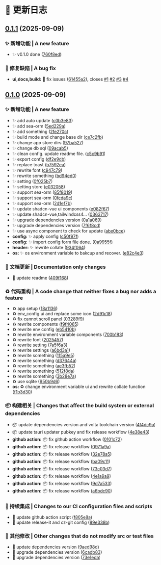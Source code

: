 # 📄 更新日志

## [0.1.1](https://github.com/ddki/devEnvLite/compare/...v0.1.1) (2025-09-09)

### ✨ 新增功能 | A new feature

* :sparkles: v0.1.0 done ([760f8ed](https://github.com/ddki/devEnvLite/commit/760f8edc19b1b4c43ac11d25581e9a63e6dd4e90))

### 🐛 修复缺陷 | A bug fix

* **ui,docs,build:** :bug: fix issues ([61455a2](https://github.com/ddki/devEnvLite/commit/61455a22ccf44f9abe6fec4b34f5d58cd4fd5ae0)), closes [#1](https://github.com/ddki/devEnvLite/issues/1) [#2](https://github.com/ddki/devEnvLite/issues/2) [#3](https://github.com/ddki/devEnvLite/issues/3) [#4](https://github.com/ddki/devEnvLite/issues/4)

## [0.1.0](https://github.com/ddki/devEnvLite/compare/...v0.1.0) (2025-09-09)

### ✨ 新增功能 | A new feature

* :sparkles: add auto update ([c0b3e83](https://github.com/ddki/devEnvLite/commit/c0b3e83134898b3f7b3bc6a98b063a1424e0d467))
* :sparkles: add sea-orm ([5ed229a](https://github.com/ddki/devEnvLite/commit/5ed229a8deb59bd6ef214cafabe6cbaff8f24135))
* :sparkles: add something ([2fe270c](https://github.com/ddki/devEnvLite/commit/2fe270cf74c85ca60e71c251d6c1908e18ae9142))
* :sparkles: build mode and change base dir ([ce7c2fb](https://github.com/ddki/devEnvLite/commit/ce7c2fbf8256a164daec8f113f9f10727d3c8c1b))
* :sparkles: change app store dirs ([97ba527](https://github.com/ddki/devEnvLite/commit/97ba527ad3fce1c335e21001b3f3472b09644275))
* :sparkles: change db sql ([09acab5](https://github.com/ddki/devEnvLite/commit/09acab575489d3260769ee11429e0401348c2b5a))
* :sparkles: clean config. update readme file. ([c5c9b91](https://github.com/ddki/devEnvLite/commit/c5c9b913477ced481f103d4cd8773c0785367ab9))
* :sparkles: export config ([df2e9db](https://github.com/ddki/devEnvLite/commit/df2e9db01a5cf91176725ca774290d0952ca06d4))
* :sparkles: replace toast ([b7592ea](https://github.com/ddki/devEnvLite/commit/b7592eaacdf261158477f06794a1818cdbf7fd07))
* :sparkles: rewrite font ([c947c79](https://github.com/ddki/devEnvLite/commit/c947c79ef4e8766036411bef8be2a6b137795601))
* :sparkles: rewrite something ([bd94ed0](https://github.com/ddki/devEnvLite/commit/bd94ed02c62383b66b7dd458e7ff037d6b1ddb88))
* :sparkles: setting ([0f025b7](https://github.com/ddki/devEnvLite/commit/0f025b7c58ff98d7284c878e142251abaea1361b))
* :sparkles: setting store ([e032058](https://github.com/ddki/devEnvLite/commit/e0320584c4eaa81d3ad9d77648c5fc7390501f6a))
* :sparkles: support sea-orm ([85f8019](https://github.com/ddki/devEnvLite/commit/85f80190d6336980d7c0cb43969066dc4c8a6bf1))
* :sparkles: support sea-orm ([0fcda9c](https://github.com/ddki/devEnvLite/commit/0fcda9cb2f268ac01cac107aa5d0a725cc71251f))
* :sparkles: support sea-orm ([2d1ef7b](https://github.com/ddki/devEnvLite/commit/2d1ef7be84862c1605e8e3ec18616b322cfa1d67))
* :sparkles: update shadcn-vue ui components ([e082f67](https://github.com/ddki/devEnvLite/commit/e082f676840959d005cbb8b8f9f6fa5c0bed9e05))
* :sparkles: update shadcn-vue,tailwindcss4... ([0363717](https://github.com/ddki/devEnvLite/commit/0363717966f99f30b6f7e542404b7e3efd9dbe94))
* :sparkles: upgrade dependencies version ([0a1a069](https://github.com/ddki/devEnvLite/commit/0a1a06946befadcedf99fc4ddb59a8b2a93cf4d0))
* :sparkles: upgrade dependencies version ([7f6f8cd](https://github.com/ddki/devEnvLite/commit/7f6f8cd0e11a6ca6a29c14bd14ead2197904437f))
* :sparkles: use async component to check for update ([abe0bce](https://github.com/ddki/devEnvLite/commit/abe0bceba21a3bc2d5aeed8ed9c341cf4327298d))
* **config:** :sparkles: apply config ([c50f97f](https://github.com/ddki/devEnvLite/commit/c50f97f9cc458687e5fd718fafc91588ce0df822))
* **config:** :sparkles: import config form file done. ([0a9955f](https://github.com/ddki/devEnvLite/commit/0a9955f54172d571394f3532a74d16cb56a07b84))
* **header:** :sparkles: rewrite collate ([934f064](https://github.com/ddki/devEnvLite/commit/934f064bc4eaaeaa613bab0024c9f0a08433ffbb))
* **os:** :sparkles: os environment variable to bakcup and recover. ([e82c4e3](https://github.com/ddki/devEnvLite/commit/e82c4e336fc6bf6f3d37da968736f43e6509fb1f))

### 📝 文档更新 | Documentation only changes

* :memo: update readme ([409f168](https://github.com/ddki/devEnvLite/commit/409f1683115cae72290572bfb55dc2b9cbe8b9ce))

### ♻️ 代码重构 | A code change that neither fixes a bug nor adds a feature

* :recycle: app setup ([18a1136](https://github.com/ddki/devEnvLite/commit/18a11366d057cca5d29074691f7dde3df038af49))
* :recycle: env_config ui and replace some icon ([2d91c18](https://github.com/ddki/devEnvLite/commit/2d91c1849b415d64b5f05aa75e554ac3cb9b70f4))
* :recycle: fix cannot scroll panel ([03289f9](https://github.com/ddki/devEnvLite/commit/03289f99878cb0d0c9565402d7f3b5c98d2e9f48))
* :recycle: rewrite components ([f9f4065](https://github.com/ddki/devEnvLite/commit/f9f40651716bcaf459c7f502df291afa845045fc))
* :recycle: rewrite env config ([eb5410b](https://github.com/ddki/devEnvLite/commit/eb5410ba08b658df16fb45e0ee0b6b42c0acf5e0))
* :recycle: rewrite environment variable components ([700b183](https://github.com/ddki/devEnvLite/commit/700b18307057594da79ecc7b6a85edb208038053))
* :recycle: rewrite font ([2025457](https://github.com/ddki/devEnvLite/commit/20254574bbefb25cecf59fdadf91b6a6ef03d456))
* :recycle: rewrite setting ([7a5f6a3](https://github.com/ddki/devEnvLite/commit/7a5f6a32afc7d0019bbb4197b5e84c522ac15bbb))
* :recycle: rewrite settings ([a6bd3a1](https://github.com/ddki/devEnvLite/commit/a6bd3a13539079522c8b6b6bd71898d360845f7e))
* :recycle: rewrite something ([115a9e5](https://github.com/ddki/devEnvLite/commit/115a9e58139e0764ee2d6bf2d338a8348517bb1f))
* :recycle: rewrite something ([d37644a](https://github.com/ddki/devEnvLite/commit/d37644a61a4e1e24a0b283b5e358c09c92bbd726))
* :recycle: rewrite something ([ae3fb52](https://github.com/ddki/devEnvLite/commit/ae3fb5266a983ec6f3645182a47ba40a77bc3c66))
* :recycle: rewrite something ([512f8da](https://github.com/ddki/devEnvLite/commit/512f8daf73dd68375023349252545ead66ca76cd))
* :recycle: rewrite something ([3b28e7a](https://github.com/ddki/devEnvLite/commit/3b28e7ab29c599986394585cb8525716c32ee894))
* :recycle: use sqlite ([950b9d6](https://github.com/ddki/devEnvLite/commit/950b9d6a17c2eafe9554948597cd4c2aa9983f34))
* **os:** :recycle: change environment variable ui and rewrite collate function ([f1b3d30](https://github.com/ddki/devEnvLite/commit/f1b3d307735ff610c845929e3aa3bfb8c8ab82d5))

###  📦️ 构建相关 | Changes that affect the build system or external dependencies

* :package: update dependencies version and volta toolchain version ([4f4dc9a](https://github.com/ddki/devEnvLite/commit/4f4dc9a1f132d665ee6eb0d16a0ffdc7a2abe1e2))
* :package: update tauri updater pubkey and fix release workflow ([4e38e43](https://github.com/ddki/devEnvLite/commit/4e38e43bb7b7287974c3d4de56b87d14dd4d4b6d))
* **github action:** :package: fix github action workflow ([0101c72](https://github.com/ddki/devEnvLite/commit/0101c7289f7a0aec8adef88357b8f8b9a6d6775b))
* **github action:** :package: fix release workflow ([0971a9a](https://github.com/ddki/devEnvLite/commit/0971a9a063b94e51203a71d10cd78e5c4f3b2c8e))
* **github action:** :package: fix release workflow ([32e78a5](https://github.com/ddki/devEnvLite/commit/32e78a5e3fdadfe4d6e42007b098ad9feec4844e))
* **github action:** :package: fix release workflow ([ba09c11](https://github.com/ddki/devEnvLite/commit/ba09c11f6c59874062bae4722f396d6e13539420))
* **github action:** :package: fix release workflow ([73c03d7](https://github.com/ddki/devEnvLite/commit/73c03d76f7367f3615b112fef0714b52aa77df3e))
* **github action:** :package: fix release workflow ([4e1a9a9](https://github.com/ddki/devEnvLite/commit/4e1a9a950ac8c2ff2290a66e669333943b25bb5f))
* **github action:** :package: fix release workflow ([9d7a533](https://github.com/ddki/devEnvLite/commit/9d7a5337e5e12b0f5a221b27952892dffc8a8758))
* **github action:** :package: fix release workflow ([a6bdc90](https://github.com/ddki/devEnvLite/commit/a6bdc906fcf5d4f12e6c6916c84fb75e2c6dfe9e))

### 🎡 持续集成 | Changes to our CI configuration files and scripts

* :ferris_wheel: update github action script ([f805e8a](https://github.com/ddki/devEnvLite/commit/f805e8a2266e24773d483c40fdb6505184cf6b8a))
* :ferris_wheel: update release-it and cz-git config ([89e338b](https://github.com/ddki/devEnvLite/commit/89e338b6fc437d7db2ea9ab317ea3f68dbc1ed13))

### 🔨 其他修改 | Other changes that do not modify src or test files

* :hammer: update dependencies version ([9aed98d](https://github.com/ddki/devEnvLite/commit/9aed98d7aa42c583c8c594ef2ebe681e88622544))
* :hammer: upgrade dependencies version ([6cadb83](https://github.com/ddki/devEnvLite/commit/6cadb830d51460171b587c6540039aa759d5c1b9))
* :hammer: upgrade dependencies version ([73e1eda](https://github.com/ddki/devEnvLite/commit/73e1edad0636abca616557a5dcca97973069d6db))
